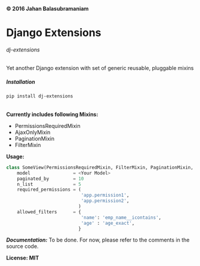 __&copy; 2016 Jahan Balasubramaniam__

# Django Extensions
###### dj-extensions

Yet another Django extension with set of generic reusable, pluggable mixins

##### Installation

```
pip install dj-extensions
```

######
__Currently includes following Mixins:__

* PermissionsRequiredMixin
* AjaxOnlyMixin
* PaginationMixin
* FilterMixin

__Usage:__
```python
class SomeView(PermissionsRequiredMixin, FilterMixin, PaginationMixin, ListView):
    model                = <Your Model>
    paginated_by         = 10
    n_list               = 5
    required_permissions = (
                            'app.permission1',
                            'app.permission2',
                           )
    allowed_filters      = {
                            'name': 'emp_name__icontains',
                            'age' : 'age_exact',
                           }
```

___Documentation:___ To be done. For now, please refer to the comments in the source code.

__License: MIT__